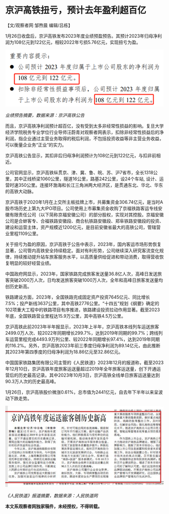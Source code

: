 # 京沪高铁扭亏，预计去年盈利超百亿

【文/观察者网 邹煦晨 编辑/吕栋】

1月26日收盘后，京沪高铁发布2023年度业绩预盈预告。其预计2023年归母净利润为108亿元到122亿元，相较2022年亏损5.76亿元，实现扭亏为盈。

![8ee4da227ac27058910117d5d1c7f404.jpg](https://raw.githubusercontent.com/qqhsx/qqnews_image/main/2024/01/26/京沪高铁扭亏，预计去年盈利超百亿/8ee4da227ac27058910117d5d1c7f404.jpg)

_业绩预告摘要，数据来源：京沪高铁公告_

而且，京沪高铁净利润预计超百亿，没有受到太多非经常性损益的影响。复旦大学经济学院税务专业学位行业导师汪蔚青对观察者网表示，扣除非经常性损益后的净利润，指企业通过主营业务取得的税后利润，不包括投资收益等非主营业务收益，可以衡量企业务“正业”的实力。

京沪高铁公告显示，其扣非后归母净利润预计为108亿元到122亿元，与扣非前相近。

公司官网显示，京沪高铁纵贯京、津、冀、鲁、皖、苏、沪7省市，全长1318公里，其中正线桥梁1060公里，隧道16公里，路基242公里，设24个车站,
设计、运营时速350公里。连接环渤海和长江三角洲两大经济区，是贯通东北、华北、华东的高铁大动脉。

京沪高铁于2020年1月在上交所主板挂牌上市，共募集资金306.74亿元，是当时A股市场历史上第九大IPO项目。公司使用上市募集资金收购了京福铁路客运专线安徽有限责任公司（以下简称京福安徽公司）的部分股权，实现对其控股。京福安徽公司是合蚌客专、合福铁路安徽段、商合杭铁路安徽段、郑阜铁路安徽段的投资、建设和运营主体，资产规模近1200亿元，是目前安徽省最大的高铁公司，管辖营业里程1109公里。

关于扭亏为盈的原因，京沪高铁于公告中表示，2023年，国内客运市场形势恢复显著，公司管内高铁安全持续稳定。面对有利形势，公司继续深入研究客流变化规律，持续推动提升站车旅客服务水平，以高质量供给促进和带动消费，取得营收恢复明显的较好经营业绩。

中国政府网显示，2023年，国家铁路完成旅客发送量36.8亿人次，高峰日发送旅客突破2000万人次，日均发送旅客突破1000万人次，全年和高峰日旅客发送量均创历史新高。

铁路建设方面，2023年，全国铁路完成固定资产投资7645亿元、同比增长7.5%；投产新线3637公里，其中高铁2776公里。“十四五”规划《纲要》确定的102项重大工程中的铁路项目有序推进，铁路建设投资拉动作用显著。截至2023年底，全国铁路营业里程达15.9万公里，其中高铁4.5万公里。

京沪高铁此前2023年半年报显示，2023年上半年，京沪高铁本线列车运送旅客2499.0万人次、较2022年同期增长299.7%，达到2019年同期的99.7%；跨线列车运营里程完成4493.9万列公里、较2022年同期增长97.4%，达到2019年同期的116.2%。另外，京沪高铁2023年前三季度归母净利润为89.14亿元，由此推断其2023年第四季度的归母净利润为18.86亿元至32.86亿元。

中国国家铁路集团有限公司主管的《人民铁道》2023年12月的报道称，截至2023年12月10日，京沪高铁年度旅客运送量超过2019年全年旅客运送量，创下开通运营后的历史最高记录。其中2023年10月3日，京沪高铁全线单日旅客运送量达到90.3万人次的历史最高峰。

1月26日，京沪高铁股价微涨0.61%，总市值为2441亿元，自去年下半年以来呈波动下跌走势。

![db2df81a7ceab21a113f7c84f5d34fac.jpg](https://raw.githubusercontent.com/qqhsx/qqnews_image/main/2024/01/26/京沪高铁扭亏，预计去年盈利超百亿/db2df81a7ceab21a113f7c84f5d34fac.jpg)

 _《人民铁道》报道摘要，数据来源：人民铁道网_

**本文系观察者网独家稿件，未经授权，不得转载。**

